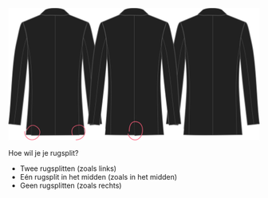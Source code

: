 
![Rugsplit](backvent.svg)

Hoe wil je je rugsplit?

 - Twee rugsplitten (zoals links)
 - Eén rugsplit in het midden (zoals in het midden)
 - Geen rugsplitten (zoals rechts)

